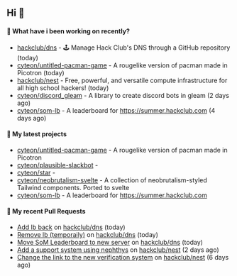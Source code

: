## Hi 👋

#### 👀 What have i been working on recently?

- [hackclub/dns](https://github.com/hackclub/dns) - 🕹 Manage Hack Club's DNS through a GitHub repository (today)
- [cyteon/untitled-pacman-game](https://github.com/cyteon/untitled-pacman-game) - A rougelike version of pacman made in Picotron (today)
- [hackclub/nest](https://github.com/hackclub/nest) - Free, powerful, and versatile compute infrastructure for all high school hackers! (today)
- [cyteon/discord_gleam](https://github.com/cyteon/discord_gleam) - A library to create discord bots in gleam (2 days ago)
- [cyteon/som-lb](https://github.com/cyteon/som-lb) - A leaderboard for https://summer.hackclub.com (4 days ago)

#### 🌱 My latest projects

- [cyteon/untitled-pacman-game](https://github.com/cyteon/untitled-pacman-game) - A rougelike version of pacman made in Picotron
- [cyteon/plausible-slackbot](https://github.com/cyteon/plausible-slackbot) - 
- [cyteon/star](https://github.com/cyteon/star) - 
- [cyteon/neobrutalism-svelte](https://github.com/cyteon/neobrutalism-svelte) - A collection of neobrutalism-styled Tailwind components. Ported to svelte
- [cyteon/som-lb](https://github.com/cyteon/som-lb) - A leaderboard for https://summer.hackclub.com

#### 🔨 My recent Pull Requests

- [Add lb back](https://github.com/hackclub/dns/pull/1910) on [hackclub/dns](https://github.com/hackclub/dns) (today)
- [Remove lb (temporaily)](https://github.com/hackclub/dns/pull/1909) on [hackclub/dns](https://github.com/hackclub/dns) (today)
- [Move SoM Leaderboard to new server](https://github.com/hackclub/dns/pull/1908) on [hackclub/dns](https://github.com/hackclub/dns) (today)
- [Add a support system using nephthys](https://github.com/hackclub/nest/pull/130) on [hackclub/nest](https://github.com/hackclub/nest) (2 days ago)
- [Change the link to the new verification system](https://github.com/hackclub/nest/pull/129) on [hackclub/nest](https://github.com/hackclub/nest) (6 days ago)
